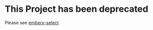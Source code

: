 # This Project has been deprecated

Please see [emberx-select](https://github.com/thefrontside/emberx-select)

